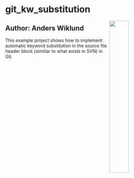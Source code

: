 # git_kw_substitution
<img width="35%" align="right" src="src/project_logo.png" alt=""/>

## Author: Anders Wiklund

This example project shows how to implement automatic keyword substitution in the source file header block (similiar to what exists in SVN) in Git.
